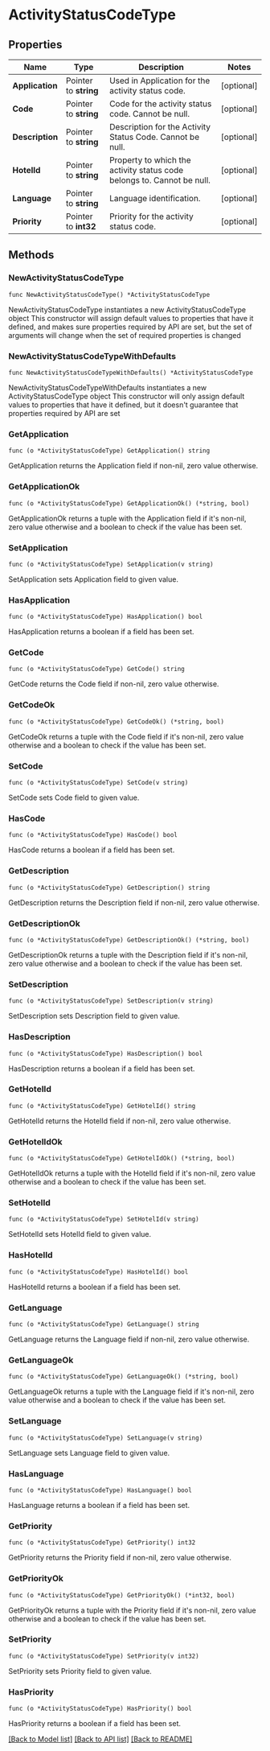 # ActivityStatusCodeType

## Properties

Name | Type | Description | Notes
------------ | ------------- | ------------- | -------------
**Application** | Pointer to **string** | Used in Application for the activity status code. | [optional] 
**Code** | Pointer to **string** | Code for the activity status code. Cannot be null. | [optional] 
**Description** | Pointer to **string** | Description for the Activity Status Code. Cannot be null. | [optional] 
**HotelId** | Pointer to **string** | Property to which the activity status code belongs to. Cannot be null. | [optional] 
**Language** | Pointer to **string** | Language identification. | [optional] 
**Priority** | Pointer to **int32** | Priority for the activity status code. | [optional] 

## Methods

### NewActivityStatusCodeType

`func NewActivityStatusCodeType() *ActivityStatusCodeType`

NewActivityStatusCodeType instantiates a new ActivityStatusCodeType object
This constructor will assign default values to properties that have it defined,
and makes sure properties required by API are set, but the set of arguments
will change when the set of required properties is changed

### NewActivityStatusCodeTypeWithDefaults

`func NewActivityStatusCodeTypeWithDefaults() *ActivityStatusCodeType`

NewActivityStatusCodeTypeWithDefaults instantiates a new ActivityStatusCodeType object
This constructor will only assign default values to properties that have it defined,
but it doesn't guarantee that properties required by API are set

### GetApplication

`func (o *ActivityStatusCodeType) GetApplication() string`

GetApplication returns the Application field if non-nil, zero value otherwise.

### GetApplicationOk

`func (o *ActivityStatusCodeType) GetApplicationOk() (*string, bool)`

GetApplicationOk returns a tuple with the Application field if it's non-nil, zero value otherwise
and a boolean to check if the value has been set.

### SetApplication

`func (o *ActivityStatusCodeType) SetApplication(v string)`

SetApplication sets Application field to given value.

### HasApplication

`func (o *ActivityStatusCodeType) HasApplication() bool`

HasApplication returns a boolean if a field has been set.

### GetCode

`func (o *ActivityStatusCodeType) GetCode() string`

GetCode returns the Code field if non-nil, zero value otherwise.

### GetCodeOk

`func (o *ActivityStatusCodeType) GetCodeOk() (*string, bool)`

GetCodeOk returns a tuple with the Code field if it's non-nil, zero value otherwise
and a boolean to check if the value has been set.

### SetCode

`func (o *ActivityStatusCodeType) SetCode(v string)`

SetCode sets Code field to given value.

### HasCode

`func (o *ActivityStatusCodeType) HasCode() bool`

HasCode returns a boolean if a field has been set.

### GetDescription

`func (o *ActivityStatusCodeType) GetDescription() string`

GetDescription returns the Description field if non-nil, zero value otherwise.

### GetDescriptionOk

`func (o *ActivityStatusCodeType) GetDescriptionOk() (*string, bool)`

GetDescriptionOk returns a tuple with the Description field if it's non-nil, zero value otherwise
and a boolean to check if the value has been set.

### SetDescription

`func (o *ActivityStatusCodeType) SetDescription(v string)`

SetDescription sets Description field to given value.

### HasDescription

`func (o *ActivityStatusCodeType) HasDescription() bool`

HasDescription returns a boolean if a field has been set.

### GetHotelId

`func (o *ActivityStatusCodeType) GetHotelId() string`

GetHotelId returns the HotelId field if non-nil, zero value otherwise.

### GetHotelIdOk

`func (o *ActivityStatusCodeType) GetHotelIdOk() (*string, bool)`

GetHotelIdOk returns a tuple with the HotelId field if it's non-nil, zero value otherwise
and a boolean to check if the value has been set.

### SetHotelId

`func (o *ActivityStatusCodeType) SetHotelId(v string)`

SetHotelId sets HotelId field to given value.

### HasHotelId

`func (o *ActivityStatusCodeType) HasHotelId() bool`

HasHotelId returns a boolean if a field has been set.

### GetLanguage

`func (o *ActivityStatusCodeType) GetLanguage() string`

GetLanguage returns the Language field if non-nil, zero value otherwise.

### GetLanguageOk

`func (o *ActivityStatusCodeType) GetLanguageOk() (*string, bool)`

GetLanguageOk returns a tuple with the Language field if it's non-nil, zero value otherwise
and a boolean to check if the value has been set.

### SetLanguage

`func (o *ActivityStatusCodeType) SetLanguage(v string)`

SetLanguage sets Language field to given value.

### HasLanguage

`func (o *ActivityStatusCodeType) HasLanguage() bool`

HasLanguage returns a boolean if a field has been set.

### GetPriority

`func (o *ActivityStatusCodeType) GetPriority() int32`

GetPriority returns the Priority field if non-nil, zero value otherwise.

### GetPriorityOk

`func (o *ActivityStatusCodeType) GetPriorityOk() (*int32, bool)`

GetPriorityOk returns a tuple with the Priority field if it's non-nil, zero value otherwise
and a boolean to check if the value has been set.

### SetPriority

`func (o *ActivityStatusCodeType) SetPriority(v int32)`

SetPriority sets Priority field to given value.

### HasPriority

`func (o *ActivityStatusCodeType) HasPriority() bool`

HasPriority returns a boolean if a field has been set.


[[Back to Model list]](../README.md#documentation-for-models) [[Back to API list]](../README.md#documentation-for-api-endpoints) [[Back to README]](../README.md)


